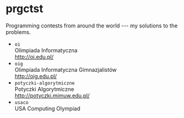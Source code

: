 # prgctst

Programming contests from around the world --- my solutions to the problems.

* `oi`  
  Olimpiada Informatyczna  
  http://oi.edu.pl/
* `oig`  
  Olimpiada Informatyczna Gimnazjalistów  
  http://oig.edu.pl/
* `potyczki-algorytmiczne`  
  Potyczki Algorytmiczne  
  http://potyczki.mimuw.edu.pl/
* `usaco`  
  USA Computing Olympiad
